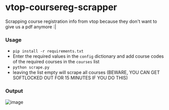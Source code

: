 # vtop-coursereg-scrapper
Scrapping course registration info from vtop because they don't want to give us a pdf anymore :|

### Usage
- `pip install -r requirements.txt`
- Enter the required values in the `config` dictionary and add course codes of the required courses in the `courses` list
- `python scrape.py`
- leaving the list empty will scrape all courses (BEWARE, YOU CAN GET SOFTLOCKED OUT FOR 15 MINUTES IF YOU DO THIS)
### Output

![image](https://user-images.githubusercontent.com/87470277/177592311-6e60cacf-d806-42ac-a2a9-ccf70beacff2.png)
